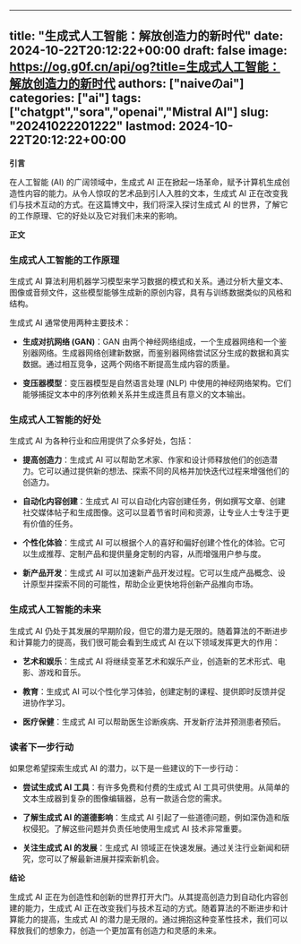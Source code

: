 
---
title: "生成式人工智能：解放创造力的新时代"
date: 2024-10-22T20:12:22+00:00
draft: false
image: https://og.g0f.cn/api/og?title=生成式人工智能：解放创造力的新时代
authors: ["naiveのai"]
categories: ["ai"]
tags: ["chatgpt","sora","openai","Mistral AI"]
slug: "20241022201222"
lastmod: 2024-10-22T20:12:22+00:00
---
**引言**

在人工智能 (AI) 的广阔领域中，生成式 AI 正在掀起一场革命，赋予计算机生成创造性内容的能力。从令人惊叹的艺术品到引人入胜的文本，生成式 AI 正在改变我们与技术互动的方式。在这篇博文中，我们将深入探讨生成式 AI 的世界，了解它的工作原理、它的好处以及它对我们未来的影响。

**正文**

### 生成式人工智能的工作原理

生成式 AI 算法利用机器学习模型来学习数据的模式和关系。通过分析大量文本、图像或音频文件，这些模型能够生成新的原创内容，具有与训练数据类似的风格和结构。

生成式 AI 通常使用两种主要技术：

- **生成对抗网络 (GAN)**：GAN 由两个神经网络组成，一个生成器网络和一个鉴别器网络。生成器网络创建新数据，而鉴别器网络尝试区分生成的数据和真实数据。通过相互竞争，这两个网络不断提高生成内容的质量。

- **变压器模型**：变压器模型是自然语言处理 (NLP) 中使用的神经网络架构。它们能够捕捉文本中的序列依赖关系并生成连贯且有意义的文本输出。

### 生成式人工智能的好处

生成式 AI 为各种行业和应用提供了众多好处，包括：

- **提高创造力**：生成式 AI 可以帮助艺术家、作家和设计师释放他们的创造潜力。它可以通过提供新的想法、探索不同的风格并加快迭代过程来增强他们的创造力。

- **自动化内容创建**：生成式 AI 可以自动化内容创建任务，例如撰写文章、创建社交媒体帖子和生成图像。这可以显着节省时间和资源，让专业人士专注于更有价值的任务。

- **个性化体验**：生成式 AI 可以根据个人的喜好和偏好创建个性化的体验。它可以生成推荐、定制产品和提供量身定制的内容，从而增强用户参与度。

- **新产品开发**：生成式 AI 可以加速新产品开发过程。它可以生成产品概念、设计原型并探索不同的可能性，帮助企业更快地将创新产品推向市场。

### 生成式人工智能的未来

生成式 AI 仍处于其发展的早期阶段，但它的潜力是无限的。随着算法的不断进步和计算能力的提高，我们很可能会看到生成式 AI 在以下领域发挥更大的作用：

- **艺术和娱乐**：生成式 AI 将继续变革艺术和娱乐产业，创造新的艺术形式、电影、游戏和音乐。

- **教育**：生成式 AI 可以个性化学习体验，创建定制的课程、提供即时反馈并促进协作学习。

- **医疗保健**：生成式 AI 可以帮助医生诊断疾病、开发新疗法并预测患者预后。

### 读者下一步行动

如果您希望探索生成式 AI 的潜力，以下是一些建议的下一步行动：

- **尝试生成式 AI 工具**：有许多免费和付费的生成式 AI 工具可供使用。从简单的文本生成器到复杂的图像编辑器，总有一款适合您的需求。

- **了解生成式 AI 的道德影响**：生成式 AI 引起了一些道德问题，例如深伪造和版权侵犯。了解这些问题并负责任地使用生成式 AI 技术非常重要。

- **关注生成式 AI 的发展**：生成式 AI 领域正在快速发展。通过关注行业新闻和研究，您可以了解最新进展并探索新机会。

**结论**

生成式 AI 正在为创造性和创新的世界打开大门。从其提高创造力到自动化内容创建的能力，生成式 AI 正在改变我们与技术互动的方式。随着算法的不断进步和计算能力的提高，生成式 AI 的潜力是无限的。通过拥抱这种变革性技术，我们可以释放我们的想象力，创造一个更加富有创造力和灵感的未来。